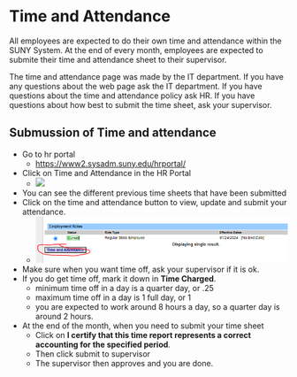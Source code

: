 # Time and Attendance

All employees are expected to do their own time and attendance within the SUNY System. At the end of every month, employees are expected to submite their time and attendance sheet to their supervisor. 

The time and attendance page was made by the IT department.
If you have any questions about the web page ask the IT department.
If you have questions about the time and attendance policy ask HR.
If you have questions about how best to submit the time sheet, ask your supervisor.

## Submussion of Time and attendance

- Go to hr portal
  - https://www2.sysadm.suny.edu/hrportal/ 
- Click on Time and Attendance in the HR Portal
  - ![](C:\SUNY_DOCS\assets\images\HRTrainingImage3.PNG)
- You can see the different previous time sheets that have been submitted
- Click on the time and attendance button to view, update and submit your attendance.
  - ![](.\HRTrainingImage4.PNG)
- Make sure when you want time off, ask your supervisor if it is ok.
- If you do get time off, mark it down in **Time Charged**.
  - minimum time off in a day is a quarter day, or .25
  - maximum time off in a day is 1 full day, or 1
  - you are expected to work around 8 hours a day, so a quarter day is around 2 hours.
- At the end of the month, when you need to submit your time sheet
  - Click on **I certify that this time report represents a correct accounting for the specified period**.
  - Then click submit to supervisor
  - The supervisor then approves and you are done.
